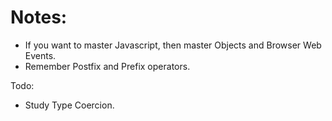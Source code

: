# Notes:

- If you want to master Javascript, then master Objects and Browser Web Events.
- Remember Postfix and Prefix operators.

Todo:

- Study Type Coercion.
